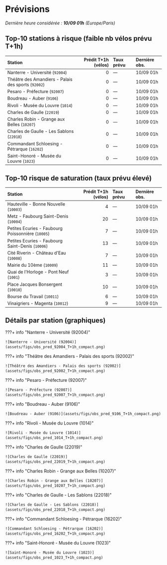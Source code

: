 # Prévisions

*Dernière heure considérée : **10/09 01h** (Europe/Paris)*

## Top-10 stations à risque (faible nb vélos prévu T+1h)

| Station                                             |   Prédit T+1h (vélos) | Taux prévu   | Dernière obs.   |
|:----------------------------------------------------|----------------------:|:-------------|:----------------|
| Nanterre - Université (`92004`)                     |                     0 | —            | 10/09 01h       |
| Théâtre des Amandiers - Palais des sports (`92002`) |                     0 | —            | 10/09 01h       |
| Pesaro - Préfecture (`92007`)                       |                     0 | —            | 10/09 01h       |
| Boudreau - Auber (`9106`)                           |                     0 | —            | 10/09 01h       |
| Rivoli - Musée du Louvre (`1014`)                   |                     0 | —            | 10/09 01h       |
| Charles de Gaulle (`22019`)                         |                     0 | —            | 10/09 01h       |
| Charles Robin - Grange aux Belles (`10207`)         |                     0 | —            | 10/09 01h       |
| Charles de Gaulle - Les Sablons (`22018`)           |                     0 | —            | 10/09 01h       |
| Commandant Schloesing - Pétrarque (`16202`)         |                     0 | —            | 10/09 01h       |
| Saint-Honoré - Musée du Louvre (`1023`)             |                     0 | —            | 10/09 01h       |

## Top-10 risque de saturation (taux prévu élevé)

| Station                                           |   Prédit T+1h (vélos) | Taux prévu   | Dernière obs.   |
|:--------------------------------------------------|----------------------:|:-------------|:----------------|
| Hauteville - Bonne Nouvelle (`10003`)             |                     4 | —            | 10/09 01h       |
| Metz - Faubourg Saint-Denis (`10004`)             |                    20 | —            | 10/09 01h       |
| Petites Ecuries - Faubourg Poissonnière (`10005`) |                     7 | —            | 10/09 01h       |
| Petites Ecuries - Faubourg Saint-Denis (`10006`)  |                    13 | —            | 10/09 01h       |
| Cité Riverin - Château d'Eau (`10008`)            |                     7 | —            | 10/09 01h       |
| Mairie du 10ème (`10009`)                         |                    11 | —            | 10/09 01h       |
| Quai de l'Horloge - Pont Neuf (`1001`)            |                     3 | —            | 10/09 01h       |
| Place Jacques Bonsergent (`10010`)                |                    10 | —            | 10/09 01h       |
| Bourse du Travail (`10011`)                       |                     6 | —            | 10/09 01h       |
| Vinaigriers - Magenta (`10012`)                   |                     9 | —            | 10/09 01h       |

## Détails par station (graphiques)

???+ info "Nanterre - Université (92004)"

    ![Nanterre - Université (92004)](assets/figs/obs_pred_92004_T+1h_compact.png)

???+ info "Théâtre des Amandiers - Palais des sports (92002)"

    ![Théâtre des Amandiers - Palais des sports (92002)](assets/figs/obs_pred_92002_T+1h_compact.png)

???+ info "Pesaro - Préfecture (92007)"

    ![Pesaro - Préfecture (92007)](assets/figs/obs_pred_92007_T+1h_compact.png)

???+ info "Boudreau - Auber (9106)"

    ![Boudreau - Auber (9106)](assets/figs/obs_pred_9106_T+1h_compact.png)

???+ info "Rivoli - Musée du Louvre (1014)"

    ![Rivoli - Musée du Louvre (1014)](assets/figs/obs_pred_1014_T+1h_compact.png)

???+ info "Charles de Gaulle (22019)"

    ![Charles de Gaulle (22019)](assets/figs/obs_pred_22019_T+1h_compact.png)

???+ info "Charles Robin - Grange aux Belles (10207)"

    ![Charles Robin - Grange aux Belles (10207)](assets/figs/obs_pred_10207_T+1h_compact.png)

???+ info "Charles de Gaulle - Les Sablons (22018)"

    ![Charles de Gaulle - Les Sablons (22018)](assets/figs/obs_pred_22018_T+1h_compact.png)

???+ info "Commandant Schloesing - Pétrarque (16202)"

    ![Commandant Schloesing - Pétrarque (16202)](assets/figs/obs_pred_16202_T+1h_compact.png)

???+ info "Saint-Honoré - Musée du Louvre (1023)"

    ![Saint-Honoré - Musée du Louvre (1023)](assets/figs/obs_pred_1023_T+1h_compact.png)

